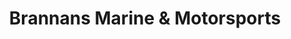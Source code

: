 ---
title: "Brannans Marine & Motorsports"
url: /fenton/brannans-marine-und-motorsports/
shop: Allgemein
---